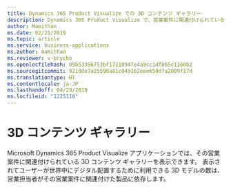 ```yaml
---
title: Dynamics 365 Product Visualize での 3D コンテンツ ギャラリー
description: Dynamics 365 Product Visualize で、営業案件に関連付けられている 3D コンテンツを表示できます
author: Mamithan
ms.date: 02/21/2019
ms.topic: article
ms.service: business-applications
ms.author: mamithan
ms.reviewer: v-brycho
ms.openlocfilehash: 09b53396753bf17218947e4a9cc1df865c1160b2
ms.sourcegitcommit: 921dde7a25596a81c049162eee650d7a2009f17d
ms.translationtype: HT
ms.contentlocale: ja-JP
ms.lasthandoff: 04/29/2019
ms.locfileid: "1225110"
---
```

# <a name="3d-content-gallery"></a>3D コンテンツ ギャラリー

Microsoft Dynamics 365 Product Visualize アプリケーションでは、その営業案件に関連付けられている 3D コンテンツ ギャラリーを表示できます。 表示されてユーザーが世界中にデジタル配置するために利用できる 3D モデルの数は、営業担当者がその営業案件に関連付けた製品に依存します。
